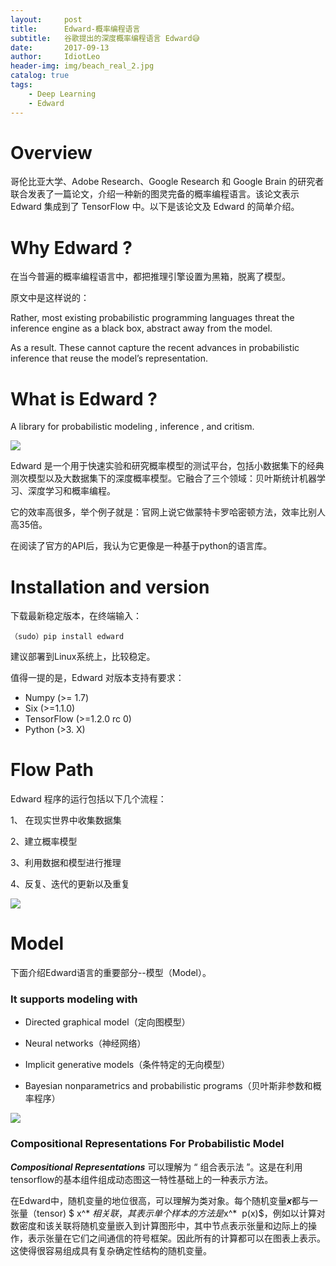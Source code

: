 ```yaml
---
layout:     post
title:      Edward-概率编程语言
subtitle:   谷歌提出的深度概率编程语言 Edward😅
date:       2017-09-13
author:     IdiotLeo
header-img: img/beach_real_2.jpg
catalog: true
tags:
    - Deep Learning
    - Edward
---
```


# Overview

哥伦比亚大学、Adobe Research、Google Research 和 Google Brain 的研究者联合发表了一篇论文，介绍一种新的图灵完备的概率编程语言。该论文表示 Edward 集成到了 TensorFlow 中。以下是该论文及 Edward 的简单介绍。

# Why Edward ?

在当今普遍的概率编程语言中，都把推理引擎设置为黑箱，脱离了模型。

原文中是这样说的：

Rather, most existing probabilistic programming languages threat the inference engine as a black box, abstract away from the model.

As a result. These cannot capture the recent advances in probabilistic inference that reuse the model’s representation.

# What is Edward ?

A library for probabilistic modeling , inference , and critism.

![](http://ow7qvf5zp.bkt.clouddn.com/1.jpg)

Edward 是一个用于快速实验和研究概率模型的测试平台，包括小数据集下的经典测次模型以及大数据集下的深度概率模型。它融合了三个领域：贝叶斯统计机器学习、深度学习和概率编程。

它的效率高很多，举个例子就是：官网上说它做蒙特卡罗哈密顿方法，效率比别人高35倍。

在阅读了官方的API后，我认为它更像是一种基于python的语言库。

# Installation and version

下载最新稳定版本，在终端输入：

`（sudo）pip install edward `

建议部署到Linux系统上，比较稳定。

值得一提的是，Edward 对版本支持有要求：

- Numpy (>= 1.7)
- Six (>=1.1.0)
- TensorFlow (>=1.2.0 rc 0)
- Python (>3.  X)

# Flow Path

Edward 程序的运行包括以下几个流程：

1、 在现实世界中收集数据集

2、建立概率模型

3、利用数据和模型进行推理

4、反复、迭代的更新以及重复

![](http://ow7qvf5zp.bkt.clouddn.com/2.jpg)

# Model

下面介绍Edward语言的重要部分--模型（Model）。

### It supports modeling with

- Directed graphical model（定向图模型）

- Neural networks（神经网络）

- Implicit generative models（条件特定的无向模型）

- Bayesian nonparametrics and probabilistic programs（贝叶斯非参数和概率程序）

![](http://ow7qvf5zp.bkt.clouddn.com/3.jpg)

### Compositional Representations For Probabilistic Model

***Compositional Representations*** 可以理解为 “ 组合表示法 ”。这是在利用tensorflow的基本组件组成动态图这一特性基础上的一种表示方法。

在Edward中，随机变量的地位很高，可以理解为类对象。每个随机变量***x***都与一张量（tensor) $ x^* $相关联，其表示单个样本的方法是$x^* $~$p(x)$，例如以计算对数密度和该关联将随机变量嵌入到计算图形中，其中节点表示张量和边际上的操作，表示张量在它们之间通信的符号框架。因此所有的计算都可以在图表上表示。这使得很容易组成具有复杂确定性结构的随机变量。
